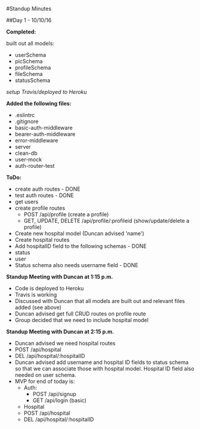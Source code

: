 #Standup Minutes

##Day 1 - 10/10/16

**Completed:**

built out all models:
* userSchema
* picSchema
* profileSchema
* fileSchema
* statusSchema

*setup Travis/deployed to Heroku*


**Added the following files:**
* .eslintrc
* .gitignore
* basic-auth-middleware
* bearer-auth-middleware
* error-middleware
* server
* clean-db
* user-mock
* auth-router-test

**ToDo:**
* create auth routes - DONE
* test auth routes - DONE
* get users
* create profile routes
  * POST /api/profile (create a profile)
  * GET, UPDATE, DELETE /api/profile/:profileid (show/update/delete a profile)
* Create new hospital model (Duncan advised 'name')
* Create hospital routes
* Add hospitalID field to the following schemas - DONE
 * status
 * user
* Status schema also needs username field - DONE


**Standup Meeting with Duncan at 1:15 p.m.**
* Code is deployed to Heroku
* Travis is working
* Discussed with Duncan that all models are built out and relevant files added (see above)
* Duncan advised get full CRUD routes on profile route
* Group decided that we need to include hospital model

**Standup Meeting with Duncan at 2:15 p.m.**
* Duncan advised we need hospital routes
 * POST /api/hospital
 * DEL /api/hospital/:hospitalID
* Duncan advised add username and hospital ID fields to status schema so that we can associate those with hospital model. Hospital ID field also needed on user schema.
* MVP for end of today is:
  * Auth:
    * POST /api/signup
    * GET /api/login (basic)
  * Hospital
   * POST /api/hospital
   * DEL /api/hospital/:hospitalID
